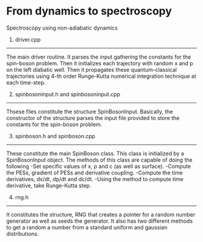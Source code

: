 From dynamics to spectroscopy
=============================

Spectroscopy using non-adiabatic dynamics

1. driver.cpp
-------------
The main driver routine. It parses the input gathering the constants for
the spin-boson problem. Then it initializes each trajectory with random
x and p on the left diabatic well. Then it propagates these
quantum-classical trajectories using 4-th order Runge-Kutta numerical
integration technique at each time-step.


2. spinbosoninput.h and spinbosoninput.cpp
------------------------------------------
Thsese files constitute the structure SpinBosonInput. Basically, the
constructor of the structure parses the input file provided to store the
constants for the spin-boson problem.


3. spinboson.h and spinboson.cpp
--------------------------------
These constitute the main SpinBoson class. This class is initialized by
a SpinBosonInput object. The methods of this class are capable of doing
the following
  -Set specific values of x, p and c (as well as surface).
  -Compute the PESs, gradient of PESs and derivative coupling.
  -Compute the time derivatives, dx/dt, dp/dt and dc/dt.
  -Using the method to compute time derivative, take Runge-Kutta step.


4. rng.h
--------
It constitutes the structure, RNG that creates a pointer for a random
number generator as well as seeds the generator. It also has two
different methods to get a random a number from a standard uniform and
gaussian distributions.

